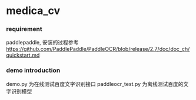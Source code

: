 # medica_cv

### requirement
paddlepaddle, 安装的过程参考 https://github.com/PaddlePaddle/PaddleOCR/blob/release/2.7/doc/doc_ch/quickstart.md
### demo introduction
demo.py 为在线测试百度文字识别接口
paddleocr_test.py 为离线测试百度的文字识别模型
